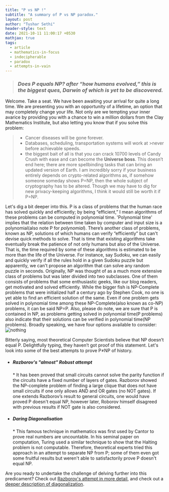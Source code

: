 ```yaml
---
title: "P vs NP !"
subtitle: "A summary of P vs NP paradox."
layout: post
author: "Tushar Sethi"
header-style: text
date: 2021-10-11 11:00:17 +0530
mathjax: true
tags:
  - article
  - mathematics-in-focus
  - indecipherable
  - paradox
  - attempts-in-vain
---
```

>### *Does P equals NP? after “how humans evolved,” this is the biggest ques, Darwin of which is yet to be discovered.*

Welcome. Take a seat. We have been awaiting your arrival for quite a long time. We are presenting you with an opportunity of a lifetime, an option that may completely change your life. Not only are we tempting your inner avarice by providing you with a chance to win a million dollars from the Clay Mathematics Institute, but also letting you know that if you solve this problem:

>* Cancer diseases will be gone forever.
>* Databases, scheduling, transportation systems will work at >never before achievable speeds.
>* the biggest bait of all is that you can crack 10700 levels of Candy Crush with ease and can become the **Universe boss**.
This doesn’t end here; there are more spellbinding tasks that can bring an updated version of Earth. I am incredibly sorry if your business entirely depends on crypto-related algorithms as, if somehow someone someday shows P=NP, then the whole subject of cryptography has to be altered. Though we may have to dig for new privacy-keeping algorithms, I think it would still be worth it if P=NP. 

  Let's dig a bit deeper into this. P is a class of problems that the human race has solved quickly and efficiently; by being “efficient,” I mean algorithms of these problems can be computed in polynomial time. 'Polynomial time' implies that the relation between time taken by computer and input size is a polynomial(also note P for *polynomial*). There’s another class of problems, known as NP, solutions of which humans can verify “efficiently” but can't devise quick methods to solve. That is time that existing algorithms take eventually break the patience of not only humans but also of the Universe. That is, the time required by some of these algorithms is estimated to be more than the life of the Universe. For instance, say Sudoku, we can easily and quickly verify if all the rules hold in a given Sudoku puzzle but apparently, we can't propose an algorithm that can solve any random puzzle in seconds.
  Originally, NP was thought of as a much more extensive class of problems but was later divided into two subclasses. One of them consists of problems that some enthusiastic geeks, like our blog readers, get motivated and solved efficiently. While the bigger fish is NP-Complete problems that were initialized half a century ago by Stephen Cook, no one is yet able to find an efficient solution of the same. Even if one problem gets solved in polynomial time among these NP-Complete(also known as co-NP) problems, it can be said NP=P. Also, please do note, we are sure that P is contained in NP, as problems getting solved in polynomial time(P problems) also indicate that their solutions can be verified in polynomial time(NP problems). Broadly speaking, we have four options available to consider:
 <img src="/blog/media/post/2021-10-11-pvsnp_img.png" alt="nothing">
  
  Bitterly saying, most theoretical Computer Scientists believe that NP doesn’t equal P. Delightfully typing, they haven’t got proof of this statement.
 Let's look into some of the best attempts to prove P$\ne$NP of history. 
 * <h5>Razborov's "almost" Robust attempt</h5>
    * It has been proved that small circuits cannot solve the parity function if the circuits have a fixed number of layers of gates. Razborov showed the NP-complete problem of finding a large clique that does not have small circuits if one only allows AND and OR gates (no NOT gates). If one extends Razborov’s result to general circuits, one would have proved P doesn't equal NP, however later, Roborov himself disagreed with previous results if NOT gate is also considered.

* <h5>Daring Diagonalisation</h5>
    * This famous technique in mathematics was first used by Cantor to prove real numbers are uncountable. In his seminal paper on computation, Turing used a similar technique to show that the Halting problem is not computable. Therefore, theoretical experts tried this approach in an attempt to separate NP from P; some of them even got some fruitful results but weren't able to satisfactorily prove P doesn't equal NP.

Are you ready to undertake the challenge of delving further into this predicament? Check out <a href="https://arxiv.org/ftp/arxiv/papers/1911/1911.00722.pdf"> Razborov's attempt in more detail</a>, and check out a <a href="http://courses.csail.mit.edu/6.841/spring09/scribe/lect02.pdf"> deeper description of diagonalization</a>.

